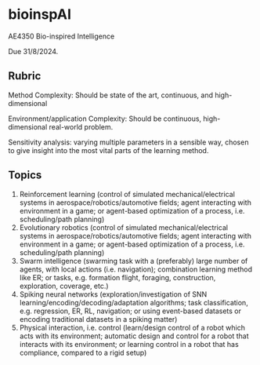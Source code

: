 # bioinspAI
AE4350 Bio-inspired Intelligence

Due 31/8/2024.

## Rubric

Method Complexity: Should be state of the art, continuous, and high-dimensional

Environment/application Complexity: Should be continuous, high-dimensional real-world problem.

Sensitivity analysis: varying multiple parameters in a sensible way, chosen to give insight into the most vital parts of the learning method.

## Topics

1. Reinforcement learning (control of simulated mechanical/electrical systems in aerospace/robotics/automotive fields; agent interacting with environment in a game; or agent-based optimization of a process, i.e. scheduling/path planning)
3. Evolutionary robotics (control of simulated mechanical/electrical systems in aerospace/robotics/automotive fields; agent interacting with environment in a game; or agent-based optimization of a process, i.e. scheduling/path planning)
4. Swarm intelligence (swarming task with a (preferably) large number of agents, with local actions (i.e. navigation); combination learning method like ER; or tasks, e.g. formation flight, foraging, construction, exploration, coverage, etc.)
5. Spiking neural networks (exploration/investigation of SNN learning/encoding/decoding/adaptation algorithms; task classification, e.g. regression, ER, RL, navigation; or using event-based datasets or encoding traditional datasets in a spiking matter)
6. Physical interaction, i.e. control (learn/design control of a robot which acts with its environment; automatic design and control for a robot that interacts with its environment; or learning control in a robot that has compliance, compared to a rigid setup)
